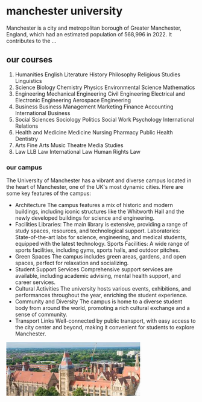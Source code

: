 # manchester university

Manchester is a city and metropolitan borough of Greater Manchester, England, which had an estimated population of 568,996 in 2022. It contributes to the ...


## our courses

1. Humanities
English Literature
History
Philosophy
Religious Studies
Linguistics
2. Science
Biology
Chemistry
Physics
Environmental Science
Mathematics
3. Engineering
Mechanical Engineering
Civil Engineering
Electrical and Electronic Engineering
Aerospace Engineering
4. Business
Business Management
Marketing
Finance
Accounting
International Business
5. Social Sciences
Sociology
Politics
Social Work
Psychology
International Relations
6. Health and Medicine
Medicine
Nursing
Pharmacy
Public Health
Dentistry
7. Arts
Fine Arts
Music
Theatre
Media Studies
8. Law
LLB Law
International Law
Human Rights Law



### our campus

The University of Manchester has a vibrant and diverse campus located in the heart of Manchester, one of the UK's most dynamic cities. Here are some key features of the campus:


* Architecture
The campus features a mix of historic and modern buildings, including iconic structures like the Whitworth Hall and the newly developed buildings for science and engineering.
* Facilities
Libraries: The main library is extensive, providing a range of study spaces, resources, and technological support.
Laboratories: State-of-the-art labs for science, engineering, and medical students, equipped with the latest technology.
Sports Facilities: A wide range of sports facilities, including gyms, sports halls, and outdoor pitches.
* Green Spaces
The campus includes green areas, gardens, and open spaces, perfect for relaxation and socializing.
* Student Support Services
Comprehensive support services are available, including academic advising, mental health support, and career services.
* Cultural Activities
The university hosts various events, exhibitions, and performances throughout the year, enriching the student experience.
* Community and Diversity
The campus is home to a diverse student body from around the world, promoting a rich cultural exchange and a sense of community.
* Transport Links
Well-connected by public transport, with easy access to the city center and beyond, making it convenient for students to explore Manchester.

 <img src="./images/images.jpg
 " alt="" >